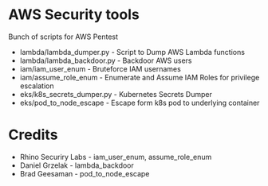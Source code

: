 # AWS Security tools
Bunch of scripts for AWS Pentest

* lambda/lambda_dumper.py - Script to Dump AWS Lambda functions
* lambda/lambda_backdoor.py - Backdoor AWS users
* iam/iam_user_enum - Bruteforce IAM usernames
* iam/assume_role_enum - Enumerate and Assume IAM Roles for privilege escalation
* eks/k8s_secrets_dumper.py - Kubernetes Secrets Dumper
* eks/pod_to_node_escape - Escape form k8s pod to underlying container

# Credits
* Rhino Securiry Labs - iam_user_enum, assume_role_enum
* Daniel Grzelak - lambda_backdoor
* Brad Geesaman - pod_to_node_escape
